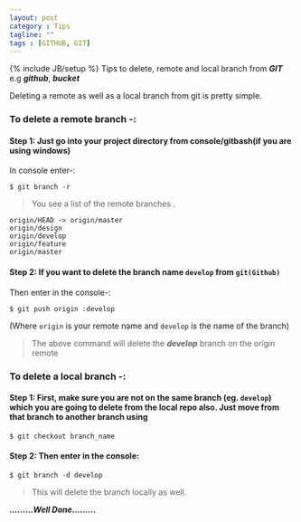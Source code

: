 ```yaml
---
layout: post
category : Tips
tagline: ""
tags : [GITHUB, GIT]
---
```

{% include JB/setup %}
Tips to delete, remote and local branch from ***GIT*** e.g ***github***, ***bucket***

Deleting a remote as well as a local branch from git is pretty simple.
### To delete a remote branch -:

#### Step 1: Just go into your project directory from console/gitbash(if you are using windows)

In console enter-:
```
$ git branch -r
```

> You see a list of the remote branches .
```
origin/HEAD -> origin/master
origin/design
origin/develop
origin/feature
origin/master
```

#### Step 2: If you want to delete the branch name `develop` from `git(Github)`

Then enter in the console-:
```
$ git push origin :develop
```
(Where `origin` is your remote name and `develop` is the name of the branch)

> The above command will delete the ***develop*** branch on the origin remote



### To delete a local branch -:



#### Step 1: First, make sure you are not on the same branch (eg. `develop`) which you are going to delete from the local repo also. Just move from that branch to another branch using
```
$ git checkout branch_name
```

#### Step 2: Then enter in the console:
```
$ git branch -d develop
```

> This will delete the branch locally as well.

***.........Well Done.........***